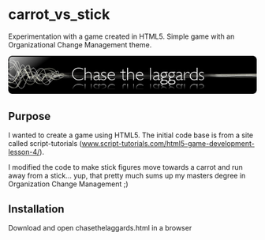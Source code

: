 # carrot_vs_stick
Experimentation with a game created in HTML5.  Simple game with an Organizational Change Management theme.

![Chase the Laggards](https://github.com/carldgosselin/carrot_vs_stick/blob/master/images/bannerChaseTheLaggardsv7.png)

## Purpose
I wanted to create a game using HTML5.  The initial code base is from a site called script-tutorials (www.script-tutorials.com/html5-game-development-lesson-4/).  

I modified the code to make stick figures move towards a carrot and run away from a stick... yup, that pretty much sums up my masters degree in Organization Change Management ;)

## Installation
Download and open chasethelaggards.html in a browser
